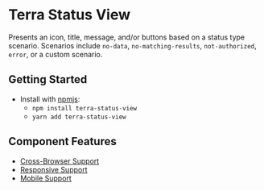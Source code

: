 # Terra Status View

Presents an icon, title, message, and/or buttons based on a status type scenario. Scenarios include `no-data`, `no-matching-results`, `not-authorized`, `error`, or a custom scenario.

## Getting Started

- Install with [npmjs](https://www.npmjs.com):
  - `npm install terra-status-view`
  - `yarn add terra-status-view`

## Component Features
* [Cross-Browser Support](https://github.com/cerner/terra-ui/blob/master/src/terra-dev-site/contributing/ComponentStandards.e.contributing.md#cross-browser-support)
* [Responsive Support](https://github.com/cerner/terra-ui/blob/master/src/terra-dev-site/contributing/ComponentStandards.e.contributing.md#responsive-support)
* [Mobile Support](https://github.com/cerner/terra-ui/blob/master/src/terra-dev-site/contributing/ComponentStandards.e.contributing.md#mobile-support)
